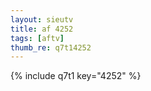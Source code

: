 ```yaml
--- 
layout: sieutv
title: af 4252
tags: [aftv]
thumb_re: q7t14252
---
```

{% include q7t1 key="4252" %} 
